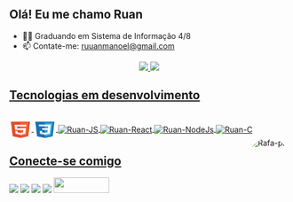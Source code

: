 ## Olá! Eu me chamo Ruan
- :man_student:	Graduando em Sistema de Informação 4/8
- 📫 Contate-me: ruuanmanoel@gmail.com

<div align="center">
  <a href="https://github.com/ruuanmanoel">
  <img height="160em" src="https://github-readme-stats.vercel.app/api?username=ruuanmanoel&show_icons=true&theme=synthwave&include_all_commits=true&count_private=true"/>
  <img height="160em" src="https://github-readme-stats.vercel.app/api/top-langs/?username=ruuanmanoel&layout=compact&langs_count=7&theme=synthwave"/>
</div>

  ## Tecnologias em desenvolvimento
 <div style="display: inline_block"><br>
  <img align="center" alt="Ruan-HTML" height="30" width="40" src="https://raw.githubusercontent.com/devicons/devicon/master/icons/html5/html5-original.svg">
  <img align="center" alt="Ruan-CSS" height="30" width="40" src="https://raw.githubusercontent.com/devicons/devicon/master/icons/css3/css3-original.svg"> 
  <img align="center" alt="Ruan-JS" height="30" width="40" src="https://cdn.jsdelivr.net/gh/devicons/devicon/icons/javascript/javascript-original.svg" />
  <img align="center" alt="Ruan-React" height="30" width="40" src="https://cdn.jsdelivr.net/gh/devicons/devicon@latest/icons/react/react-original.svg" />
  <img align="center" alt="Ruan-NodeJs" height="30" width="40" src="https://cdn.jsdelivr.net/gh/devicons/devicon@latest/icons/nodejs/nodejs-original.svg" />
  <img align="center" alt="Ruan-C" height="30" width="40" src="https://cdn.jsdelivr.net/gh/devicons/devicon/icons/c/c-original.svg" />
  


  <img align="right" alt="Rafa-pic" height="150" style="border-radius:50px;" src="https://c.tenor.com/NYuGzhdqJfkAAAAd/star-wars-baby-yoda.gifwidth=676&height=676">
</div>
 
## Conecte-se comigo
  
 <div>
  <a href="https://instagram.com/ruanmanoel_" target="_blank"><img src="https://img.shields.io/badge/-Instagram-%23E4405F?style=for-the-badge&logo=instagram&logoColor=white" target="_blank"></a>
 <a href="#" target="_blank"><img src="https://img.shields.io/badge/Discord-7289DA?style=for-the-badge&logo=discord&logoColor=white" target="_blank"></a> 
  <a href = "mailto:ruuanmanoel@gmail.com"><img src="https://img.shields.io/badge/-Gmail-%23333?style=for-the-badge&logo=gmail&logoColor=white" target="_blank"></a>
  <a href="https://www.linkedin.com/in/ruuanmanoel" target="_blank"><img src="https://img.shields.io/badge/-LinkedIn-%230077B5?style=for-the-badge&logo=linkedin&logoColor=white" target="_blank"></a> 
    <a href="https://web.dio.me/users/ruanbarbosa" target="_blank"><img width="100" height="28" src="https://hermes.digitalinnovation.one/assets/diome/logo.png" target="_blank"></a>
 </div>
